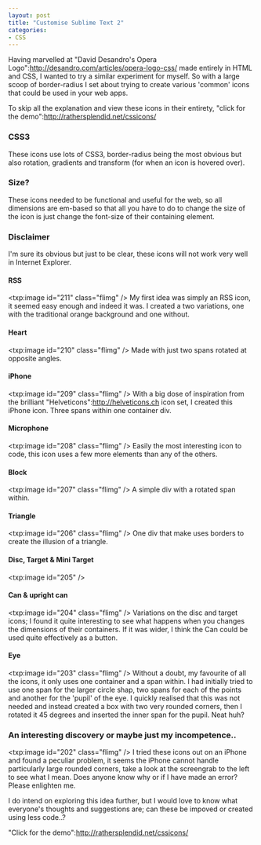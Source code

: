 ```yaml
---
layout: post
title: "Customise Sublime Text 2"
categories:
- CSS
---
```


Having marvelled at "David Desandro's Opera Logo":http://desandro.com/articles/opera-logo-css/ made entirely in HTML and CSS, I wanted to try a similar experiment for myself. So with a large scoop of border-radius I set about trying to create various 'common' icons that could be used in your web apps.

To skip all the explanation and view these icons in their entirety, "click for the demo":http://rathersplendid.net/cssicons/

### CSS3

These icons use lots of CSS3, border-radius being the most obvious but also rotation, gradients and transform (for when an icon is hovered over).

### Size?

These icons needed to be functional and useful for the web, so all dimensions are em-based so that all you have to do to change the size of the icon is just change the font-size of their containing element.

### Disclaimer

I'm sure its obvious but just to be clear, these icons will not work very well in Internet Explorer.

#### RSS

<txp:image id="211" class="flimg" />
My first idea was simply an RSS icon, it seemed easy enough and indeed it was. I created a two variations, one with the traditional orange background and one without.

#### Heart

<txp:image id="210" class="flimg" />
Made with just two spans rotated at opposite angles.

#### iPhone

<txp:image id="209" class="flimg" />
With a big dose of inspiration from the brilliant "Helveticons":http://helveticons.ch icon set, I created this iPhone icon. Three spans within one container div.

#### Microphone

<txp:image id="208" class="flimg" />
Easily the most interesting icon to code, this icon uses a few more elements than any of the others.

#### Block

<txp:image id="207" class="flimg" />
A simple div with a rotated span within.

#### Triangle

<txp:image id="206" class="flimg" />
One div that make uses borders to create the illusion of a triangle.

#### Disc, Target & Mini Target

<txp:image id="205" />

#### Can & upright can

<txp:image id="204" class="flimg" />
Variations on the disc and target icons; I found it quite interesting to see what happens when you changes the dimensions of their containers. If it was wider, I think the Can could be used quite effectively as a button.

#### Eye

<txp:image id="203" class="flimg" />
Without a doubt, my favourite of all the icons, it only uses one container and a span within. I had initially tried to use one span for the larger circle shap, two spans for each of the points and another for the 'pupil' of the eye. I quickly realised that this was not needed and instead created a box with two very rounded corners, then I rotated it 45 degrees and inserted the inner span for the pupil. Neat huh?

### An interesting discovery or maybe just my incompetence..

<txp:image id="202" class="flimg" />
I tried these icons out on an iPhone and found a peculiar problem, it seems the iPhone cannot handle particularly large rounded corners, take a look at the screengrab to the left to see what I mean. Does anyone know why or if I have made an error? Please enlighten me.

I do intend on exploring this idea further, but I would love to know what everyone's thoughts and suggestions are; can these be impoved or created using less code..?

"Click for the demo":http://rathersplendid.net/cssicons/